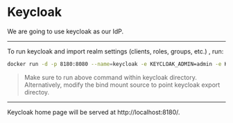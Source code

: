 # Keycloak
We are going to use keycloak as our IdP.

---

To run keycloak and import realm settings (clients, roles, groups, etc.) , run:
```bash
docker run -d -p 8180:8080 --name=keycloak -e KEYCLOAK_ADMIN=admin -e KEYCLOAK_ADMIN_PASSWORD=admin -v "$(pwd)"/export:/opt/keycloak/data/import quay.io/keycloak/keycloak:19.0.2 start-dev --import-realm
```
> Make sure to run above command within keycloak directory. 
> Alternatively, modify the bind mount source to point keycloak export directoy.

---

Keycloak home page will be served at http://localhost:8180/.
